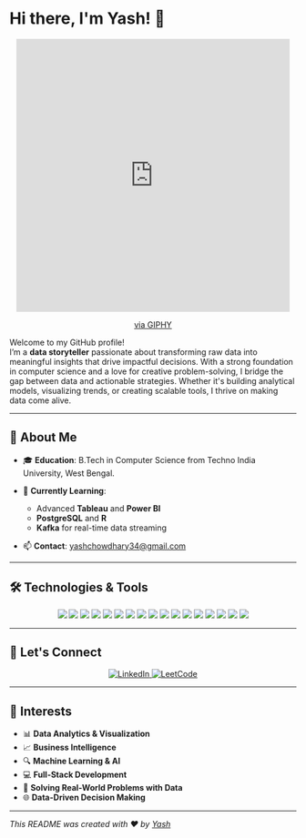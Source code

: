 # Hi there, I'm Yash! 👋  

<div align="center">  
  <iframe src="https://giphy.com/embed/VHI6svvhu5xuqzyAoM" width="480" height="480" style="" frameBorder="0" class="giphy-embed" allowFullScreen></iframe><p><a href="https://giphy.com/gifs/kochstrasse-hannover-agencylife-agenturleben-VHI6svvhu5xuqzyAoM">via GIPHY</a></p> 
</div>  

Welcome to my GitHub profile!  
I’m a **data storyteller** passionate about transforming raw data into meaningful insights that drive impactful decisions. With a strong foundation in computer science and a love for creative problem-solving, I bridge the gap between data and actionable strategies. Whether it's building analytical models, visualizing trends, or creating scalable tools, I thrive on making data come alive.  

---

## 🚀 About Me  

- 🎓 **Education**: B.Tech in Computer Science from Techno India University, West Bengal.  
- 🌱 **Currently Learning**:  
  - Advanced **Tableau** and **Power BI**  
  - **PostgreSQL** and **R**  
  - **Kafka** for real-time data streaming  

- 📫 **Contact**: yashchowdhary34@gmail.com  

---

## 🛠️ Technologies & Tools  

<div align="center">  
  <img src="https://img.shields.io/badge/-SQL-336791?style=flat-square&logo=postgresql&logoColor=white">  
  <img src="https://img.shields.io/badge/-PostgreSQL-4169E1?style=flat-square&logo=postgresql&logoColor=white">  
  <img src="https://img.shields.io/badge/-MongoDB-47A248?style=flat-square&logo=mongodb&logoColor=white">  
  <img src="https://img.shields.io/badge/-Tableau-E97627?style=flat-square&logo=tableau&logoColor=white">  
  <img src="https://img.shields.io/badge/-Power%20BI-F2C811?style=flat-square&logo=power-bi&logoColor=black">  
  <img src="https://img.shields.io/badge/-R-276DC3?style=flat-square&logo=r&logoColor=white">  
  <img src="https://img.shields.io/badge/-JavaScript-F7DF1E?style=flat-square&logo=javascript&logoColor=black">  
  <img src="https://img.shields.io/badge/-React-61DAFB?style=flat-square&logo=react&logoColor=black">  
  <img src="https://img.shields.io/badge/-Redux-764ABC?style=flat-square&logo=redux&logoColor=white">  
  <img src="https://img.shields.io/badge/-Node.js-339933?style=flat-square&logo=node.js&logoColor=white">  
  <img src="https://img.shields.io/badge/-Express.js-000000?style=flat-square&logo=express&logoColor=white">  
  <img src="https://img.shields.io/badge/-HTML5-E34F26?style=flat-square&logo=html5&logoColor=white">  
  <img src="https://img.shields.io/badge/-CSS3-1572B6?style=flat-square&logo=css3&logoColor=white">  
  <img src="https://img.shields.io/badge/-Tailwind%20CSS-38B2AC?style=flat-square&logo=tailwind-css&logoColor=white">  
  <img src="https://img.shields.io/badge/-Git-F05032?style=flat-square&logo=git&logoColor=white">  
  <img src="https://img.shields.io/badge/-GitHub-181717?style=flat-square&logo=github&logoColor=white">  
  <img src="https://img.shields.io/badge/-Java-007396?style=flat-square&logo=java&logoColor=white">  
</div>  

---

## 🤝 Let's Connect  

<div align="center">  
  <a href="https://www.linkedin.com/in/yash-chowdhary-670b52323/">
    <img src="https://img.shields.io/badge/-LinkedIn-0077B5?style=for-the-badge&logo=linkedin&logoColor=white" alt="LinkedIn">
  </a>  
  <a href="https://leetcode.com/u/yashchowdhary/">
    <img src="https://img.shields.io/badge/-LeetCode-FFA116?style=for-the-badge&logo=leetcode&logoColor=white" alt="LeetCode">
  </a>  
</div>  

---

## 🌟 Interests  

- 📊 **Data Analytics & Visualization**  
- 📈 **Business Intelligence**  
- 🔍 **Machine Learning & AI**  
- 💻 **Full-Stack Development**  
- 🧠 **Solving Real-World Problems with Data**  
- 🌐 **Data-Driven Decision Making**  

---

*This README was created with ❤️ by [Yash](https://github.com/YashChowdhary34)*  
